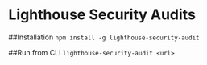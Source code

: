 # Lighthouse Security Audits

##Installation
`npm install -g lighthouse-security-audit`

##Run from CLI
`lighthouse-security-audit <url>`

